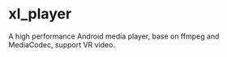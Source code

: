 # xl_player
A high performance Android media player, base on ffmpeg and MediaCodec, support VR video.
